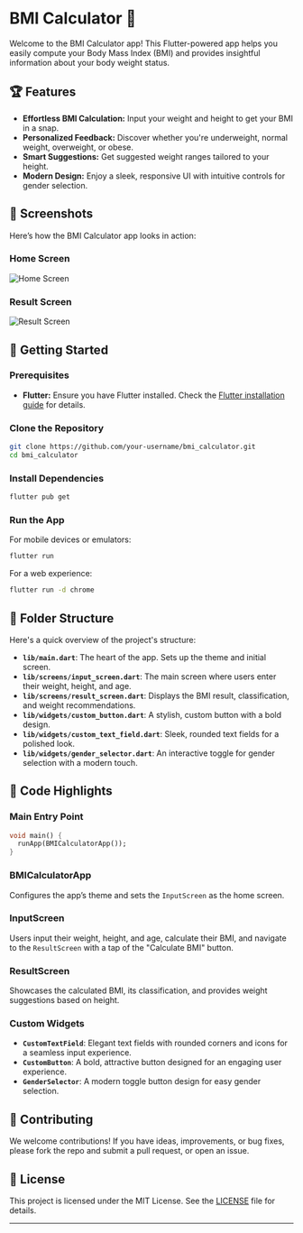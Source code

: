 # BMI Calculator 🎯

Welcome to the BMI Calculator app! This Flutter-powered app helps you easily compute your Body Mass Index (BMI) and provides insightful information about your body weight status. 

## 🏆 Features

- **Effortless BMI Calculation:** Input your weight and height to get your BMI in a snap.
- **Personalized Feedback:** Discover whether you're underweight, normal weight, overweight, or obese.
- **Smart Suggestions:** Get suggested weight ranges tailored to your height.
- **Modern Design:** Enjoy a sleek, responsive UI with intuitive controls for gender selection.

## 📸 Screenshots

Here’s how the BMI Calculator app looks in action:

### Home Screen

![Home Screen](assets/screenshots/home_screen.png)

### Result Screen

![Result Screen](assets/screenshots/result_screen.png)

## 🚀 Getting Started

### Prerequisites

- **Flutter:** Ensure you have Flutter installed. Check the [Flutter installation guide](https://flutter.dev/docs/get-started/install) for details.

### Clone the Repository

```bash
git clone https://github.com/your-username/bmi_calculator.git
cd bmi_calculator
```

### Install Dependencies

```bash
flutter pub get
```

### Run the App

For mobile devices or emulators:

```bash
flutter run
```

For a web experience:

```bash
flutter run -d chrome
```

## 📁 Folder Structure

Here's a quick overview of the project's structure:

- **`lib/main.dart`**: The heart of the app. Sets up the theme and initial screen.
- **`lib/screens/input_screen.dart`**: The main screen where users enter their weight, height, and age.
- **`lib/screens/result_screen.dart`**: Displays the BMI result, classification, and weight recommendations.
- **`lib/widgets/custom_button.dart`**: A stylish, custom button with a bold design.
- **`lib/widgets/custom_text_field.dart`**: Sleek, rounded text fields for a polished look.
- **`lib/widgets/gender_selector.dart`**: An interactive toggle for gender selection with a modern touch.

## 🧩 Code Highlights

### Main Entry Point

```dart
void main() {
  runApp(BMICalculatorApp());
}
```

### BMICalculatorApp

Configures the app’s theme and sets the `InputScreen` as the home screen.

### InputScreen

Users input their weight, height, and age, calculate their BMI, and navigate to the `ResultScreen` with a tap of the "Calculate BMI" button.

### ResultScreen

Showcases the calculated BMI, its classification, and provides weight suggestions based on height.

### Custom Widgets

- **`CustomTextField`**: Elegant text fields with rounded corners and icons for a seamless input experience.
- **`CustomButton`**: A bold, attractive button designed for an engaging user experience.
- **`GenderSelector`**: A modern toggle button design for easy gender selection.

## 🌟 Contributing

We welcome contributions! If you have ideas, improvements, or bug fixes, please fork the repo and submit a pull request, or open an issue.

## 📜 License

This project is licensed under the MIT License. See the [LICENSE](LICENSE) file for details.

---
